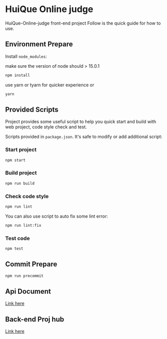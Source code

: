 <!--
 * @Author: your name
 * @Date: 2021-05-13 17:28:24
 * @LastEditTime: 2021-05-16 19:34:55
 * @LastEditors: Please set LastEditors
 * @Description: In User Settings Edit
 * @FilePath: \HuiQue-Online-judge\README.md
-->

# HuiQue Online judge

HuiQue-Online-judge front-end project Follow is the quick guide for how to use.

## Environment Prepare

Install `node_modules`:

make sure the version of node should > 15.0.1

```bash
npm install
```

use yarn or tyarn for quicker experience or

```bash
yarn
```

## Provided Scripts

Project provides some useful script to help you quick start and build with web project, code style check and test.

Scripts provided in `package.json`. It's safe to modify or add additional script:

### Start project

```bash
npm start
```

### Build project

```bash
npm run build
```

### Check code style

```bash
npm run lint
```

You can also use script to auto fix some lint error:

```bash
npm run lint:fix
```

### Test code

```bash
npm test
```

## Commit Prepare

```bash
npm run precommit
```

## Api Document

[Link here](https://ssacgn.online/queoj/swagger-ui.html)

## Back-end Proj hub

[Link here](https://github.com/j128919965/queoj2021.git)
